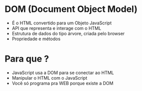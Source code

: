# DOM (Document Object Model)

* É o HTML convertido para um Objeto JavaScript
* API que representa e interage com o HTML
* Estrutura de dados do tipo árvore, criada pelo browser
* Propriedade e métodos

# Para que ?

* JavaScript usa a DOM para se conectar ao HTML
* Manipular o HTML com o JavaScript
* Você só programa pra WEB porque existe a DOM